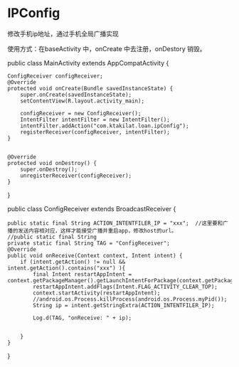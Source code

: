 # IPConfig
修改手机ip地址，通过手机全局广播实现

使用方式：在baseActivity 中，onCreate 中去注册，onDestory 销毁。

public class MainActivity extends AppCompatActivity {

    ConfigReceiver configReceiver;
    @Override
    protected void onCreate(Bundle savedInstanceState) {
        super.onCreate(savedInstanceState);
        setContentView(R.layout.activity_main);

        configReceiver = new ConfigReceiver();
        IntentFilter intentFilter = new IntentFilter();
        intentFilter.addAction("com.ktakilat.loan.ipConfig");
        registerReceiver(configReceiver, intentFilter);
    }


    @Override
    protected void onDestroy() {
        super.onDestroy();
        unregisterReceiver(configReceiver);
    }
}


public class ConfigReceiver extends BroadcastReceiver {
    
    public static final String ACTION_INTENTFILER_IP = "xxx";  //这里要和广播的发送内容相对应，这样才能接受广播并重启app，修改host的url。
    //public static final String
    private static final String TAG = "ConfigReceiver";
    @Override
    public void onReceive(Context context, Intent intent) {
        if (intent.getAction() != null && intent.getAction().contains("xxx") ){
            final Intent restartAppIntent = context.getPackageManager().getLaunchIntentForPackage(context.getPackageName());
            restartAppIntent.addFlags(Intent.FLAG_ACTIVITY_CLEAR_TOP);
            context.startActivity(restartAppIntent);
            //android.os.Process.killProcess(android.os.Process.myPid());
            String ip = intent.getStringExtra(ACTION_INTENTFILER_IP);

            Log.d(TAG, "onReceive: " + ip);


        }
    }
}
